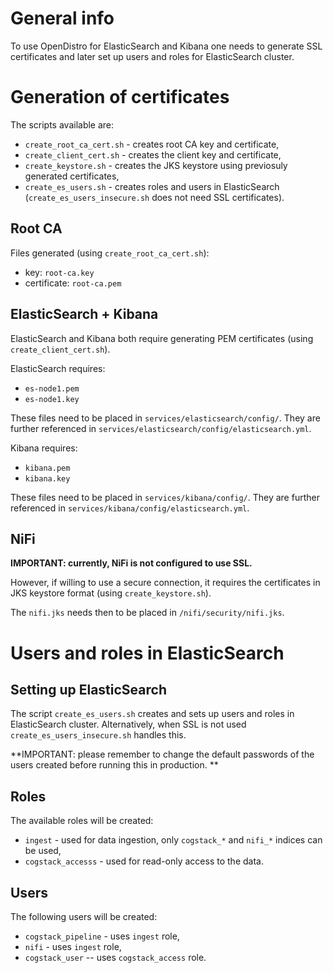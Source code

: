 # General info
To use OpenDistro for ElasticSearch and Kibana one needs to generate SSL certificates and later set up users and roles for ElasticSearch cluster.

# Generation of certificates
The scripts available are:
- `create_root_ca_cert.sh` - creates root CA key and certificate,
- `create_client_cert.sh` - creates the client key and certificate,
- `create_keystore.sh` - creates the JKS keystore using previosuly generated certificates,
- `create_es_users.sh` - creates roles and users in ElasticSearch (`create_es_users_insecure.sh` does not need SSL certificates).

## Root CA
Files generated (using `create_root_ca_cert.sh`):
- key: `root-ca.key`
- certificate: `root-ca.pem`

## ElasticSearch + Kibana
ElasticSearch and Kibana both require generating PEM certificates (using `create_client_cert.sh`).

ElasticSearch requires:
- `es-node1.pem`
- `es-node1.key`

These files need to be placed in `services/elasticsearch/config/`. They are further referenced in `services/elasticsearch/config/elasticsearch.yml`.

Kibana requires:
- `kibana.pem`
- `kibana.key`

These files need to be placed in `services/kibana/config/`. They are further referenced in `services/kibana/config/elasticsearch.yml`.

## NiFi
**IMPORTANT: currently, NiFi is not configured to use SSL.**

However, if willing to use a secure connection, it requires the certificates in JKS keystore format (using `create_keystore.sh`).

The `nifi.jks` needs then to be placed in `/nifi/security/nifi.jks`.


# Users and roles in ElasticSearch

## Setting up ElasticSearch
The script `create_es_users.sh` creates and sets up users and roles in ElasticSearch cluster. Alternatively, when SSL is not used `create_es_users_insecure.sh` handles this.

**IMPORTANT: please remember to change the default passwords of the users created before running this in production. ** 

## Roles
The available roles will be created:
- `ingest` - used for data ingestion, only `cogstack_*` and `nifi_*` indices can be used,
- `cogstack_accesss` - used for read-only access to the data.

## Users
The following users will be created:
- `cogstack_pipeline` - uses `ingest` role,
- `nifi` - uses `ingest` role,
- `cogstack_user` -- uses `cogstack_access` role.
